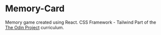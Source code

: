 # Memory-Card

Memory game created using React. CSS Framework - Tailwind
Part of the <a href="https://www.theodinproject.com">The Odin Project</a> curriculum.